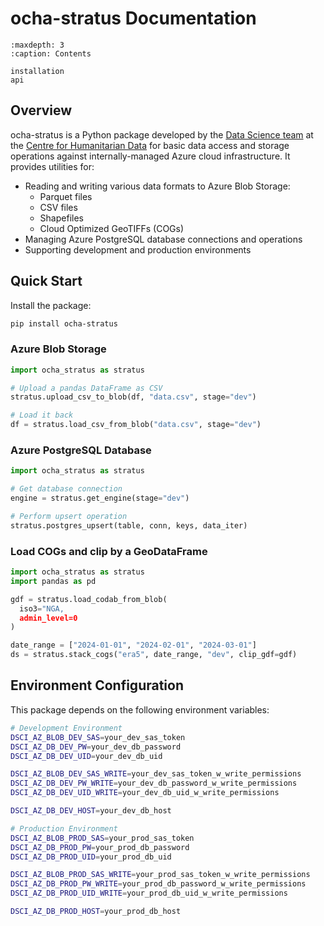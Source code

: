# ocha-stratus Documentation

```{toctree}
:maxdepth: 3
:caption: Contents

installation
api
```

## Overview

ocha-stratus is a Python package developed by the [Data Science team](https://centre.humdata.org/data-science/) at the [Centre for Humanitarian Data](https://centre.humdata.org/) for basic data access and storage operations against internally-managed Azure cloud infrastructure. It provides utilities for:

- Reading and writing various data formats to Azure Blob Storage:
  - Parquet files
  - CSV files
  - Shapefiles
  - Cloud Optimized GeoTIFFs (COGs)
- Managing Azure PostgreSQL database connections and operations
- Supporting development and production environments

## Quick Start

Install the package:
```bash
pip install ocha-stratus
```

### Azure Blob Storage

```python
import ocha_stratus as stratus

# Upload a pandas DataFrame as CSV
stratus.upload_csv_to_blob(df, "data.csv", stage="dev")

# Load it back
df = stratus.load_csv_from_blob("data.csv", stage="dev")
```

### Azure PostgreSQL Database

```python
import ocha_stratus as stratus

# Get database connection
engine = stratus.get_engine(stage="dev")

# Perform upsert operation
stratus.postgres_upsert(table, conn, keys, data_iter)
```

### Load COGs and clip by a GeoDataFrame

```python
import ocha_stratus as stratus
import pandas as pd

gdf = stratus.load_codab_from_blob(
  iso3="NGA,
  admin_level=0
)

date_range = ["2024-01-01", "2024-02-01", "2024-03-01"]
ds = stratus.stack_cogs("era5", date_range, "dev", clip_gdf=gdf)


```

## Environment Configuration

This package depends on the following environment variables:

```bash
# Development Environment
DSCI_AZ_BLOB_DEV_SAS=your_dev_sas_token
DSCI_AZ_DB_DEV_PW=your_dev_db_password
DSCI_AZ_DB_DEV_UID=your_dev_db_uid

DSCI_AZ_BLOB_DEV_SAS_WRITE=your_dev_sas_token_w_write_permissions
DSCI_AZ_DB_DEV_PW_WRITE=your_dev_db_password_w_write_permissions
DSCI_AZ_DB_DEV_UID_WRITE=your_dev_db_uid_w_write_permissions

DSCI_AZ_DB_DEV_HOST=your_dev_db_host

# Production Environment
DSCI_AZ_BLOB_PROD_SAS=your_prod_sas_token
DSCI_AZ_DB_PROD_PW=your_prod_db_password
DSCI_AZ_DB_PROD_UID=your_prod_db_uid

DSCI_AZ_BLOB_PROD_SAS_WRITE=your_prod_sas_token_w_write_permissions
DSCI_AZ_DB_PROD_PW_WRITE=your_prod_db_password_w_write_permissions
DSCI_AZ_DB_PROD_UID_WRITE=your_prod_db_uid_w_write_permissions

DSCI_AZ_DB_PROD_HOST=your_prod_db_host
```
